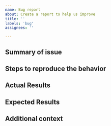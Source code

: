 ```yaml
---
name: Bug report
about: Create a report to help us improve
title: ''
labels: 'bug'
assignees: ''

---
```


## Summary of issue
<!-- add a concise description of what the bug is -->


## Steps to reproduce the behavior



## Actual Results
<!-- Remember to redact any secret or private information! -->
<!-- Screenshots will help explain your problem -->


## Expected Results
<!-- Remember to redact any secret or private information! -->
<!-- Screenshots will help explain your problem -->


## Additional context
<!-- Please add any other context about the problem here -->

